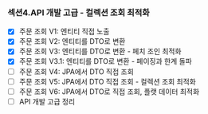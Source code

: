 ### 섹션4.API 개발 고급 - 컬렉션 조회 최적화
- [x] 주문 조회 V1: 엔티티 직접 노출
- [x] 주문 조회 V2: 엔티티를 DTO로 변환
- [x] 주문 조회 V3: 엔티티를 DTO로 변환 - 페치 조인 최적화
- [x] 주문 조회 V3.1: 엔티티를 DTO로 변환 - 페이징과 한계 돌파
- [ ] 주문 조회 V4: JPA에서 DTO 직접 조회
- [ ] 주문 조회 V5: JPA에서 DTO 직접 조회 - 컬렉션 조회 최적화
- [ ] 주문 조회 V6: JPA에서 DTO로 직접 조회, 플랫 데이터 최적화
- [ ] API 개발 고급 정리

